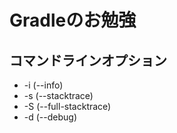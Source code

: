 # Gradleのお勉強

## コマンドラインオプション
- -i (--info)
- -s (--stacktrace)
- -S (--full-stacktrace)
- -d (--debug)
